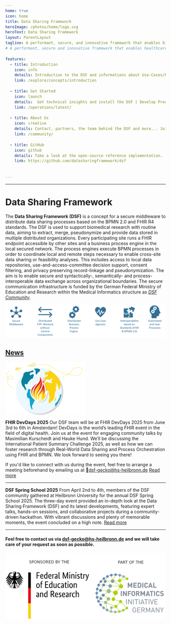 ```yaml
---
home: true
icon: home
title: Data Sharing Framework
heroImage: /photos/home/logo.svg
heroText: Data Sharing Framework
layout: ParentLayout
tagline: A performant, secure, and innovative framework that enables biomedical researchers to extract value from routine data. 
# A performant, secure and innovative framework that enables healthcare data exchange across organizational boundaries. 

features:
  - title: Introduction
    icon: info
    details: Introduction to the DSF and informations about Use-Cases/Projects. 
    link: /explore/concepts/introduction

  - title: Get Started 
    icon: launch
    details:  Get technical insights and install the DSF | Develop Process Plugins.
    link: /operations/latest/

  - title: About Us
    icon: creative
    details: Contact, partners, the team behind the DSF and more... Join our community!
    link: /community/
  
  - title: GitHub
    icon: github
    details: Take a look at the open-source reference implementation.
    link: https://github.com/datasharingframework/dsf


---
```

---
# Data Sharing Framework
The **Data Sharing Framework (DSF)** is a concept for a secure middleware to distribute data sharing processes based on the BPMN 2.0 and FHIR R4 standards. The DSF is used to support biomedical research with routine data, aiming to extract, merge, pseudonymize and provide data stored in multiple distributed organizations. Every participating site runs a FHIR endpoint accessible by other sites and a business process engine in the local secured network. The process engines execute BPMN processes in order to coordinate local and remote steps necessary to enable cross-site data sharing or feasibility analyses. This includes access to local data repositories, use-and-access-committee decision support, consent filtering, and privacy preserving record-linkage and pseudonymization. The aim is to enable secure and syntactically-, semantically- and process-interoperable data exchange across organizational boundaries. The secure communication infrastructure is funded by the German Federal Ministry of Education and Research within the Medical Informatics structure as *[DSF Community](https://www.gesundheitsforschung-bmbf.de/de/dsf-medizininformatik-struktur-data-sharing-framework-community-16133.php)*. 

![DSF concept](/photos/info/introduction/dsf-concept.png)


## [News](tag/news/)
<div class="image-container">
  <img src="/photos/news/Devdays-world-small.png" alt="FHIR DevDays 2025" style="display: block;">
</div>

**FHIR DevDays 2025**
Our DSF team will be at FHIR DevDays 2025 from June 3rd to 6th in Amsterdam! DevDays is the world’s leading FHIR event in the field of digital health. Join us at the event for engaging community talks by Maximilian Kurscheidt and Hauke Hund. We’ll be discussing the International Patient Summary Challenge 2025, as well as how we can foster research through Real-World Data Sharing and Process Orchestration using FHIR and BPMN. We look forward to seeing you there!

If you'd like to connect with us during the event, feel free to arrange a meeting beforehand by emailing us at 📧<a href="mailto:dsf-gecko@hs-heilbronn.de">dsf-gecko@hs-heilbronn.de</a>
[Read more](/posts/2025-05-07-fhir-devdays-2025.html)

---
**DSF Spring School 2025** 
From April 2nd to 4th, members of the DSF community gathered at Heilbronn University for the annual DSF Spring School 2025. The three-day event provided an in-depth look at the Data Sharing Framework (DSF) and its latest developments, featuring expert talks, hands-on sessions, and collaborative projects during a community-driven hackathon. With vibrant discussions and plenty of memorable moments, the event concluded on a high note.
[Read more](/posts/2025-04-23-spring-school-2025)

--- 
#### Feel free to contact us via <a href="mailto:dsf-gecko@hs-heilbronn.de">dsf-gecko@hs-heilbronn.de</a> and we will take care of your request as soon as possible.

<div class="image-container">
    <img src="/photos/learnmore/funding/bmbf-mii.png">
</div>
